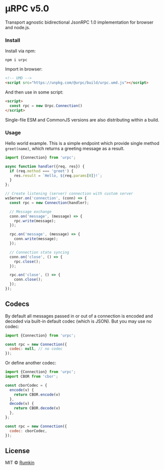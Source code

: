 # μRPC v5.0

Transport agnostic bidirectional JsonRPC 1.0 implementation for browser and
node.js.

### Install

Install via npm:

```
npm i urpc
```

Import in browser:

```html
<!-- UMD -->
<script src="https://unpkg.com/@urpc/build/urpc.umd.js"></script>
```

And then use in some script:
```html
<script>
  const rpc = new Urpc.Connection()
</script>
```

Single-file ESM and CommonJS versions are also distributing within a
build.

### Usage

Hello world example. This is a simple endpoint which provide single
method `greet(name)`, which returns a greeting message as a result.

```javascript
import {Connection} from 'urpc';

async function handler({req, res}) {
  if (req.method === 'greet') {
    res.result = `Hello, ${req.params[0]}!`;
  }
};

// Create listening (server) connection with custom server
wsServer.on('connection', (conn) => {
  const rpc = new Connection(handler);

  // Message exchange
  conn.on('message', (message) => {
    rpc.write(message);
  });

  rpc.on('message', (message) => {
    conn.write(message);
  });

  // Connection state syncing
  conn.on('close', () => {
    rpc.close();
  });

  rpc.on('close', () => {
    conn.close();
  });
});
```

## Codecs

By default all messages passed in or out of a connection is encoded and decoded
via built-in default codec (which is JSON). But you may use no codec:

```js
import {Connection} from 'urpc';

const rpc = new Connection({
  codec: null, // no codec
});
```

Or define another codec:
```js
import {Connection} from 'urpc';
import CBOR from 'cbor';

const cborCodec = {
  encode(v) {
    return CBOR.encode(v)
  },
  decode(v) {
    return CBOR.decode(v)
  },
};

const rpc = new Connection({
  codec: cborCodec,
});
```


## License

MIT © [Rumkin](https://rumk.in)
